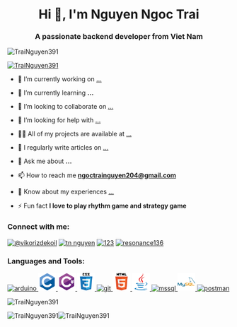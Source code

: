 <h1 align="center">Hi 👋, I'm Nguyen Ngoc Trai</h1>
<h3 align="center">A passionate backend developer from Viet Nam</h3>

<p align="left"> <img src="https://komarev.com/ghpvc/?username=TraiNguyen391&label=Profile%20views&color=000a99&style=plastic" alt="TraiNguyen391" /> </p>

<p align="left"> <a href="https://github.com/ryo-ma/github-profile-trophy"><img src="https://github-profile-trophy.vercel.app/?username=TraiNguyen391" alt="TraiNguyen391" /></a> </p>

- 🔭 I’m currently working on [...](...)

- 🌱 I’m currently learning **...**

- 👯 I’m looking to collaborate on [...](...)

- 🤝 I’m looking for help with [...](...)

- 👨‍💻 All of my projects are available at [...](...)

- 📝 I regularly write articles on [...](...)

- 💬 Ask me about **...**

- 📫 How to reach me **ngoctrainguyen204@gmail.com**

- 📄 Know about my experiences [...](...)

- ⚡ Fun fact **I love to play rhythm game and strategy game**

<h3 align="left">Connect with me:</h3>
<p align="left">
<a href="https://x.com/VikorizDekoil" target="blank"><img align="center" src="https://upload.wikimedia.org/wikipedia/commons/b/b7/X_logo.jpg" alt="@vikorizdekoil" height="30" width="30" /></a>
<a href="https://www.facebook.com/sabervmv.cool.3" target="blank"><img align="center" src="https://upload.wikimedia.org/wikipedia/commons/0/05/Facebook_Logo_%282019%29.png" alt="tn nguyen" height="30" width="30" /></a>
<a href="https://www.instagram.com/resonance391/" target="blank"><img align="center" src="https://raw.githubusercontent.com/rahuldkjain/github-profile-readme-generator/master/src/images/icons/Social/instagram.svg" alt="123" height="30" width="40" /></a>
<a href="http://discordapp.com/users/681832037073944616" target="blank"><img align="center" src="https://static.vecteezy.com/system/resources/previews/023/741/082/non_2x/discord-logo-icon-social-media-icon-free-png.png" alt="resonance136" height="30" width="30" /></a>
</p>

<h3 align="left">Languages and Tools:</h3>
<p align="left"> <a href="https://www.arduino.cc/" target="_blank" rel="noreferrer"> <img src="https://cdn.worldvectorlogo.com/logos/arduino-1.svg" alt="arduino" width="40" height="40"/> </a> <a href="https://www.cprogramming.com/" target="_blank" rel="noreferrer"> <img src="https://raw.githubusercontent.com/devicons/devicon/master/icons/c/c-original.svg" alt="c" width="40" height="40"/> </a> <a href="https://www.w3schools.com/cs/" target="_blank" rel="noreferrer"> <img src="https://raw.githubusercontent.com/devicons/devicon/master/icons/csharp/csharp-original.svg" alt="csharp" width="40" height="40"/> </a> <a href="https://www.w3schools.com/css/" target="_blank" rel="noreferrer"> <img src="https://raw.githubusercontent.com/devicons/devicon/master/icons/css3/css3-original-wordmark.svg" alt="css3" width="40" height="40"/> </a> <a href="https://git-scm.com/" target="_blank" rel="noreferrer"> <img src="https://www.vectorlogo.zone/logos/git-scm/git-scm-icon.svg" alt="git" width="40" height="40"/> </a> <a href="https://www.w3.org/html/" target="_blank" rel="noreferrer"> <img src="https://raw.githubusercontent.com/devicons/devicon/master/icons/html5/html5-original-wordmark.svg" alt="html5" width="40" height="40"/> </a> <a href="https://www.java.com" target="_blank" rel="noreferrer"> <img src="https://raw.githubusercontent.com/devicons/devicon/master/icons/java/java-original.svg" alt="java" width="40" height="40"/> </a> <a href="https://www.microsoft.com/en-us/sql-server" target="_blank" rel="noreferrer"> <img src="https://www.svgrepo.com/show/303229/microsoft-sql-server-logo.svg" alt="mssql" width="40" height="40"/> </a> <a href="https://www.mysql.com/" target="_blank" rel="noreferrer"> <img src="https://raw.githubusercontent.com/devicons/devicon/master/icons/mysql/mysql-original-wordmark.svg" alt="mysql" width="40" height="40"/> </a> <a href="https://postman.com" target="_blank" rel="noreferrer"> <img src="https://www.vectorlogo.zone/logos/getpostman/getpostman-icon.svg" alt="postman" width="40" height="40"/> </a> </p>

<p><img align="left" src="https://github-readme-stats.vercel.app/api?username=TraiNguyen391&theme=neon&show_icons=true&locale=en" alt="TraiNguyen391" /></p>
</br><p><img align="left" src="https://github-readme-stats.vercel.app/api/top-langs?username=TraiNguyen391&theme=neon&show_icons=true&locale=en&layout=compact" alt="TraiNguyen391" /></p>
<p><img align="left" src="https://github-readme-streak-stats.herokuapp.com/?user=TraiNguyen391&theme=neon&show_icons=true" alt="TraiNguyen391" /></p>



